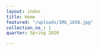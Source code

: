 ```yaml
---
layout: index
title: Home
featured: "/uploads/IMG_1658.jpg"
collection_no_: 1
quarter: Spring 2020

---
```

